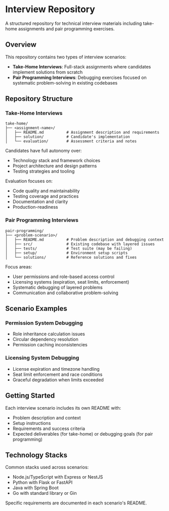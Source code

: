 # Interview Repository

A structured repository for technical interview materials including take-home assignments and pair programming exercises.

## Overview

This repository contains two types of interview scenarios:

- **Take-Home Interviews**: Full-stack assignments where candidates implement solutions from scratch
- **Pair Programming Interviews**: Debugging exercises focused on systematic problem-solving in existing codebases

## Repository Structure

### Take-Home Interviews

```
take-home/
├── <assignment-name>/
│   ├── README.md          # Assignment description and requirements
│   ├── solution/          # Candidate's implementation
│   └── evaluation/        # Assessment criteria and notes
```

Candidates have full autonomy over:
- Technology stack and framework choices
- Project architecture and design patterns
- Testing strategies and tooling

Evaluation focuses on:
- Code quality and maintainability
- Testing coverage and practices
- Documentation and clarity
- Production-readiness

### Pair Programming Interviews

```
pair-programming/
├── <problem-scenario>/
│   ├── README.md          # Problem description and debugging context
│   ├── src/               # Existing codebase with layered issues
│   ├── tests/             # Test suite (may be failing)
│   ├── setup/             # Environment setup scripts
│   └── solutions/         # Reference solutions and fixes
```

Focus areas:
- User permissions and role-based access control
- Licensing systems (expiration, seat limits, enforcement)
- Systematic debugging of layered problems
- Communication and collaborative problem-solving

## Scenario Examples

### Permission System Debugging
- Role inheritance calculation issues
- Circular dependency resolution
- Permission caching inconsistencies

### Licensing System Debugging
- License expiration and timezone handling
- Seat limit enforcement and race conditions
- Graceful degradation when limits exceeded

## Getting Started

Each interview scenario includes its own README with:
- Problem description and context
- Setup instructions
- Requirements and success criteria
- Expected deliverables (for take-home) or debugging goals (for pair programming)

## Technology Stacks

Common stacks used across scenarios:
- Node.js/TypeScript with Express or NestJS
- Python with Flask or FastAPI
- Java with Spring Boot
- Go with standard library or Gin

Specific requirements are documented in each scenario's README.
